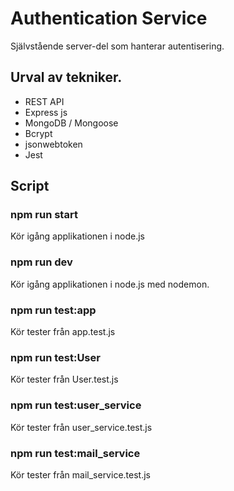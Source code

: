 # Authentication Service
Självstående server-del som hanterar autentisering.

## Urval av tekniker.
* REST API
* Express js
* MongoDB / Mongoose
* Bcrypt
* jsonwebtoken
* Jest

## Script
### npm run start 
Kör igång applikationen i node.js
### npm run dev 
Kör igång applikationen i node.js med nodemon.
### npm run test:app 
Kör tester från app.test.js
### npm run test:User  
Kör tester från User.test.js
### npm run test:user_service 
Kör tester från user_service.test.js
### npm run test:mail_service 
Kör tester från mail_service.test.js
